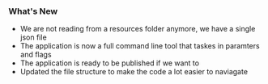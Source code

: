 ### What's New 
- We are not reading from a resources folder anymore, we have a single json file 
- The application is now a full command line tool that taskes in paramters and flags 
- The application is ready to be published if we want to 
- Updated the file structure to make the code a lot easier to naviagate
